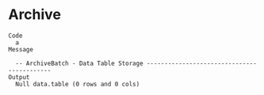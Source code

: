 # Archive

    Code
      a
    Message
      
      -- ArchiveBatch - Data Table Storage -------------------------------------------
    Output
      Null data.table (0 rows and 0 cols)

